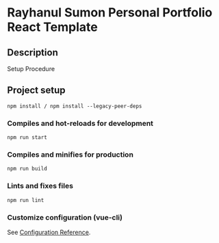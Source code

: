 # Rayhanul Sumon Personal Portfolio React Template

## Description

Setup Procedure 
 
## Project setup

```
npm install / npm install --legacy-peer-deps 
``` 

### Compiles and hot-reloads for development

```
npm run start  
```

### Compiles and minifies for production

``` 
npm run build 
```    
 
### Lints and fixes files 

```
npm run lint
```

### Customize configuration (vue-cli)

See [Configuration Reference](https://cli.vuejs.org/config/).
